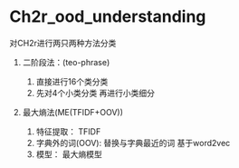 # Ch2r_ood_understanding

对CH2r进行两只两种方法分类


1. 二阶段法：(teo-phrase)
    1) 直接进行16个类分类
    2) 先对4个小类分类 再进行小类细分

2. 最大熵法(ME(TFIDF+OOV))
    1) 特征提取： TFIDF
    2) 字典外的词(OOV): 替换与字典最近的词 基于word2vec
    3) 模型： 最大熵模型
